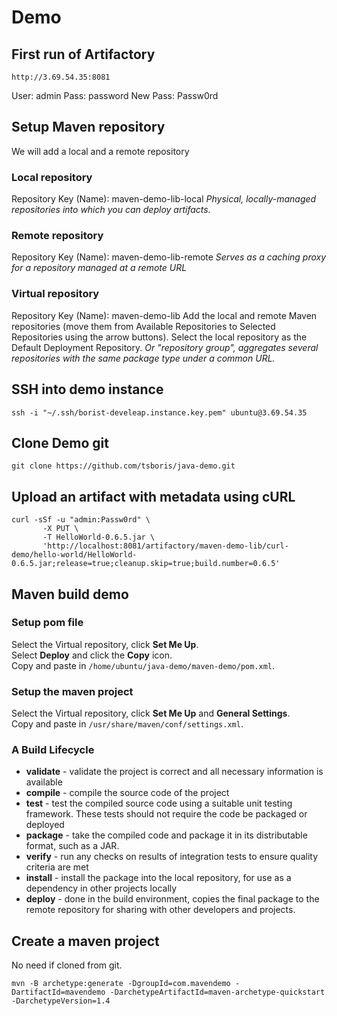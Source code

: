 # Demo

## First run of Artifactory

```shell
http://3.69.54.35:8081
```
User: admin
Pass: password
New Pass: Passw0rd

## Setup Maven repository
We will add a local and a remote repository

### Local repository
Repository Key (Name): maven-demo-lib-local
*Physical, locally-managed repositories into which you can deploy artifacts.*

### Remote repository
Repository Key (Name): maven-demo-lib-remote
*Serves as a caching proxy for a repository managed at a remote URL*

### Virtual repository
Repository Key (Name): maven-demo-lib
Add the local and remote Maven repositories (move them from Available Repositories to Selected Repositories using the arrow buttons).
Select the local repository as the Default Deployment Repository.
*Or "repository group", aggregates several repositories with the same package type under a common URL.*

## SSH into demo instance

```shell
ssh -i "~/.ssh/borist-develeap.instance.key.pem" ubuntu@3.69.54.35
```

## Clone Demo git

```shell
git clone https://github.com/tsboris/java-demo.git
```

## Upload an artifact with metadata using cURL

```shell
curl -sSf -u "admin:Passw0rd" \
       -X PUT \
       -T HelloWorld-0.6.5.jar \
       'http://localhost:8081/artifactory/maven-demo-lib/curl-demo/hello-world/HelloWorld-0.6.5.jar;release=true;cleanup.skip=true;build.number=0.6.5'
```

## Maven build demo
  
  
### Setup pom file
Select the Virtual repository, click **Set Me Up**.  
Select **Deploy** and click the **Copy** icon.  
Copy and paste in ```/home/ubuntu/java-demo/maven-demo/pom.xml```.

### Setup the maven project
Select the Virtual repository, click **Set Me Up** and **General Settings**.  
Copy and paste in ```/usr/share/maven/conf/settings.xml```.

### A Build Lifecycle
* **validate** - validate the project is correct and all necessary information is available
* **compile** - compile the source code of the project
* **test** - test the compiled source code using a suitable unit testing framework. These tests should not require the code be packaged or deployed
* **package** - take the compiled code and package it in its distributable format, such as a JAR.
* **verify** - run any checks on results of integration tests to ensure quality criteria are met
* **install** - install the package into the local repository, for use as a dependency in other projects locally
* **deploy** - done in the build environment, copies the final package to the remote repository for sharing with other developers and projects.









## Create a maven project
No need if cloned from git.


```shell
mvn -B archetype:generate -DgroupId=com.mavendemo -DartifactId=mavendemo -DarchetypeArtifactId=maven-archetype-quickstart -DarchetypeVersion=1.4

```